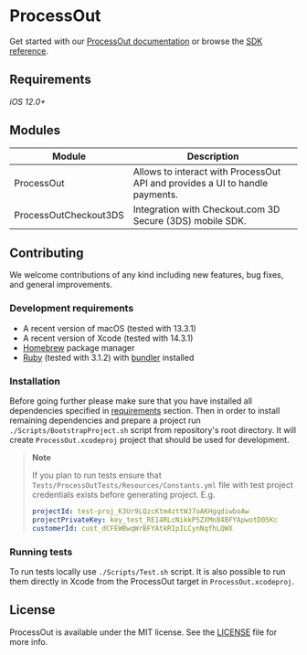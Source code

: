 # ProcessOut

Get started with our [ProcessOut documentation](https://docs.processout.com/) or browse the [SDK reference](https://processout.github.io/processout-ios/documentation/processout).

## Requirements

*iOS 12.0+*

## Modules

| Module                | Description                                                                  |
| --------------------- | ---------------------------------------------------------------------------- |
| ProcessOut            | Allows to interact with ProcessOut API and provides a UI to handle payments. |
| ProcessOutCheckout3DS | Integration with Checkout.com 3D Secure (3DS) mobile SDK.                    |

## Contributing

We welcome contributions of any kind including new features, bug fixes, and general improvements.

### Development requirements

- A recent version of macOS (tested with 13.3.1)
- A recent version of Xcode (tested with 14.3.1)
- [Homebrew](https://https://brew.sh/) package manager
- [Ruby](https://www.ruby-lang.org) (tested with 3.1.2) with [bundler](https://bundler.io) installed

### Installation

Before going further please make sure that you have installed all dependencies specified in [requirements](#development-requirements) section. Then in order to install remaining dependencies and prepare a project run `./Scripts/BootstrapProject.sh` script from repository's root directory. It will create `ProcessOut.xcodeproj` project that should be used for development.

> **Note**
> 
> If you plan to run tests ensure that `Tests/ProcessOutTests/Resources/Constants.yml` file with test project credentials exists before generating project. E.g.
>
> ```yml
> projectId: test-proj_K3Ur9LQzcKtm4zttWJ7oAKHgqdiwboAw
> projectPrivateKey: key_test_RE14RLcNikkP5ZXMn84BFYApwotD05Kc
> customerId: cust_dCFEWBwqWrBFYAtkRIpILCynNqfhLQWX
> ```

### Running tests

To run tests locally use `./Scripts/Test.sh` script. It is also possible to run them directly in Xcode from the ProcessOut target in `ProcessOut.xcodeproj`.

## License

ProcessOut is available under the MIT license. See the [LICENSE](LICENSE) file for more info.
